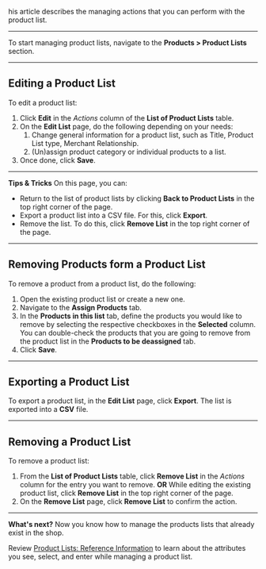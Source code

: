 his article describes the managing actions that you can perform with the product list. 
***
To start managing product lists, navigate to the **Products > Product Lists** section.
***
## Editing a Product List
To edit a product list:

1. Click **Edit** in the _Actions_ column of the **List of Product Lists** table.
2. On the **Edit List** page, do the following depending on your needs:
    1. Change general information for a product list, such as Title, Product List type, Merchant Relationship.
    2. (Un)assign product category or individual products to a list.
3. Once done, click **Save**.
***
**Tips & Tricks**
On this page, you can:
* Return to the list of product lists by clicking **Back to Product Lists** in the top right corner of the page.
* Export a product list into a CSV file. For this, click **Export**.
* Remove the list. To do this, click **Remove List** in the top right corner of the page.
***
## Removing Products form a Product List

To remove a product from a product list, do the following:
1. Open the existing product list or create a new one.
2. Navigate to the **Assign Products** tab.
3. In the **Products in this list** tab, define the products you would like to remove by selecting the respective checkboxes in the **Selected** column.
    You can double-check the products that you are going to remove from the product list in the **Products to be deassigned** tab.
4. Click **Save**.
***
## Exporting a Product List
To export a product list, in the **Edit List** page, click **Export**.
The list is exported into a **CSV** file.
***
## Removing a Product List
To remove a product list:
1. From the **List of Product Lists** table, click **Remove List** in the _Actions_ column for the entry you want to remove.
**OR**
While editing the existing product list, click **Remove List** in the top right corner of the page.
2. On the **Remove List** page, click **Remove List** to confirm the action.
***
**What's next?**
Now you know how to manage the products lists that already exist in the shop.

Review [Product Lists: Reference Information](https://documentation.spryker.com/v4/docs/product-lists-reference-information) to learn about the attributes you see, select, and enter while managing a product list.